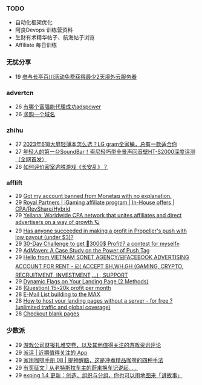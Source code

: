 ### TODO
-  自动化框架优化
-  阿良Devops 训练营资料
-  生财有术精华帖子、航海帖子浏览
-  Affiliate 每日训练

### 无忧分享
<!-- ruyo:START -->
-  19 [参与长亭百川活动免费获得最少2天境外云服务器](https://51.ruyo.net/18392.html)<!-- ruyo:END -->

### advertcn
<!-- advertcn:START -->
-  26 [有哪个富强能代理成功adspower](https://www.advertcn.com/forum.php?mod=viewthread&tid=110579)
-  26 [求购一个域名](https://www.advertcn.com/forum.php?mod=viewthread&tid=110578)<!-- advertcn:END -->

### zhihu
<!-- zhihu:START -->
-  27 [2023年618大屏轻薄本怎么选？LG gram全家桶，总有一款适合你](http://zhuanlan.zhihu.com/p/632641888?utm_campaign=rss&utm_medium=rss&utm_source=rss&utm_content=title)
-  27 [年轻人的第一台SoundBar！索尼轻巧型全景声回音壁HT-S2000深度评测（全网首发）](http://zhuanlan.zhihu.com/p/630990296?utm_campaign=rss&utm_medium=rss&utm_source=rss&utm_content=title)
-  26 [如何评价密室逃脱游戏《长安乱》？](http://www.zhihu.com/question/563950552/answer/3045961312?utm_campaign=rss&utm_medium=rss&utm_source=rss&utm_content=title)<!-- zhihu:END -->

### afflift
<!-- afflift:START -->
-  29 [Got my account banned from Monetag with no explanation.](https://afflift.com/f/threads/got-my-account-banned-from-monetag-with-no-explanation.11023/?utm_source=rss&utm_medium=rss)
-  29 [Royal Partners | iGaming affiliate program | In-House offers | CPA/RevShare/Hybrid](https://afflift.com/f/threads/royal-partners-igaming-affiliate-program-in-house-offers-cpa-revshare-hybrid.10011/?utm_source=rss&utm_medium=rss)
-  29 [Yellana: Worldwide CPA network that unites affiliates and direct advertisers on a way of growth 🪐](https://afflift.com/f/threads/yellana-worldwide-cpa-network-that-unites-affiliates-and-direct-advertisers-on-a-way-of-growth-%F0%9F%AA%90.10512/?utm_source=rss&utm_medium=rss)
-  29 [Has anyone succeeded in making a profit in Propeller&#39;s push with low payout &lpar;under $3&rpar;?](https://afflift.com/f/threads/has-anyone-succeeded-in-making-a-profit-in-propellers-push-with-low-payout-under-3.10952/?utm_source=rss&utm_medium=rss)
-  29 [30-Day Challenge to get 🎯3000$ Profit⁉ a contest for myself✊](https://afflift.com/f/threads/30-day-challenge-to-get-%F0%9F%8E%AF3000-profit%E2%81%89-a-contest-for-myself%E2%9C%8A.9419/?utm_source=rss&utm_medium=rss)
-  29 [AdMaven: A Case Study on the Power of Push Tag](https://afflift.com/f/threads/admaven-a-case-study-on-the-power-of-push-tag.11022/?utm_source=rss&utm_medium=rss)
-  29 [Hello from VIETNAM SONET AGENCY/☑️FACEBOOK ADVERTISING ACCOUNT FOR RENT - ☑️&lpar; ACCEPT BH,WH,GH &lpar;GAMING, CRYPTO, RECRUITMENT, INVESTMENT,...&rpar; , SUPPORT](https://afflift.com/f/threads/hello-from-vietnam-sonet-agency-%E2%98%91%EF%B8%8Ffacebook-advertising-account-for-rent-%E2%98%91%EF%B8%8F-accept-bh-wh-gh-gaming-crypto-recruitment-investment-support.11021/?utm_source=rss&utm_medium=rss)
-  29 [Dynamic Flags on Your Landing Page &lpar;2 Methods&rpar;](https://afflift.com/f/threads/dynamic-flags-on-your-landing-page-2-methods.11020/?utm_source=rss&utm_medium=rss)
-  28 [&lpar;Question&rpar; 15~20k profit per month](https://afflift.com/f/threads/question-15-20k-profit-per-month.10173/?utm_source=rss&utm_medium=rss)
-  28 [E-Mail List building to the MAX](https://afflift.com/f/threads/e-mail-list-building-to-the-max.11019/?utm_source=rss&utm_medium=rss)
-  28 [How to host your landing pages without a server - for free ? &lpar;unlimited traffic and global coverage&rpar;](https://afflift.com/f/threads/how-to-host-your-landing-pages-without-a-server-for-free-unlimited-traffic-and-global-coverage.10527/?utm_source=rss&utm_medium=rss)
-  28 [Checkout blank pages](https://afflift.com/f/threads/checkout-blank-pages.10811/?utm_source=rss&utm_medium=rss)<!-- afflift:END -->

### 少数派
<!-- sspai:START -->
-  29 [游戏公司财报扎堆交卷，以及其他值得关注的游戏资讯评论](https://sspai.com/prime/story/zouzhe-230529)
-  29 [派评 | 近期值得关注的 App](https://sspai.com/post/80065)
-  29 [家用咖啡手册 08 | 提神醒脑，这是冲煮精品咖啡的四种手法](https://sspai.com/post/79961)
-  29 [有奖征文 | 从老特斯拉车主的蔚来换车记说起……](https://sspai.com/post/79820)
-  29 [exping 1.4 更新：创造、组织与分组，你也可以用地图来「讲故事」](https://sspai.com/post/79902)<!-- sspai:END -->
